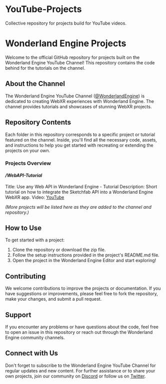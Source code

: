 # YouTube-Projects
Collective repository for projects build for YouTube videos.

# Wonderland Engine Projects

Welcome to the official GitHub repository for projects built on the Wonderland Engine YouTube Channel! This repository contains the code behind for the tutorials on the channel.

## About the Channel
The Wonderland Engine YouTube Channel ([@WonderlandEngine](https://www.youtube.com/@WonderlandEngine)) is dedicated to creating WebXR experiences with Wonderland Engine. The channel provides tutorials and showcases of stunning WebXR projects.

## Repository Contents
Each folder in this repository corresponds to a specific project or tutorial featured on the channel. Inside, you'll find all the necessary code, assets, and instructions to help you get started with recreating or extending the projects on your own.

### Projects Overview

#### */WebAPI-Tutorial*
Title:
Use any Web API in Wonderland Engine - Tutorial
Description:
Short tutorial on how to integrate the Sketchfab API into a Wonderland Engine WebXR app.
Video: [YouTube](https://www.youtube.com/watch?v=vecuXqagouA)

*(More projects will be listed here as they are added to the channel and repository.)*

## How to Use
To get started with a project:
1. Clone the repository or download the zip file.
2. Follow the setup instructions provided in the project's README.md file.
3. Open the project in the Wonderland Engine Editor and start exploring!

## Contributing
We welcome contributions to improve the projects or documentation. If you have suggestions or improvements, please feel free to fork the repository, make your changes, and submit a pull request. 

## Support
If you encounter any problems or have questions about the code, feel free to open an issue in this repository or reach out through the Wonderland Engine community channels.

## Connect with Us
Don't forget to subscribe to the Wonderland Engine YouTube Channel for regular updates and new content. For further assistance or to share your own projects, join our community on [Discord](https://discord.wonderlandengine.com/) or follow us on [Twitter](https://twitter.com/webxrengine).

